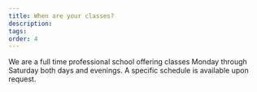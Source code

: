 ```yaml
---
title: When are your classes?
description:
tags: 
order: 4
---
```



We are a full time professional school offering classes Monday through Saturday both days and evenings. A specific schedule is available upon request.
